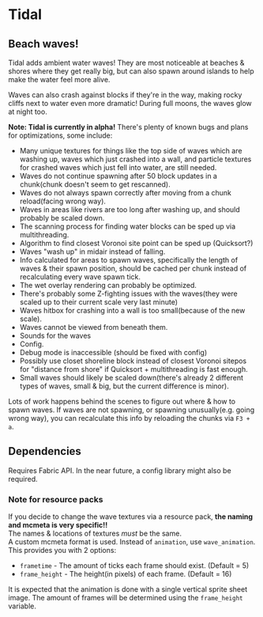 # Tidal
## Beach waves!

Tidal adds ambient water waves! They are most noticeable at beaches & shores where they get really big, but can also spawn around islands to help make the water feel more alive.  

Waves can also crash against blocks if they're in the way, making rocky cliffs next to water even more dramatic! During full moons, the waves glow at night too.

**Note: Tidal is currently in alpha!** There's plenty of known bugs and plans for optimizations, some include:
- Many unique textures for things like the top side of waves which are washing up, waves which just crashed into a wall, and particle textures for crashed waves which just fell into water, are still needed.
- Waves do not continue spawning after 50 block updates in a chunk(chunk doesn't seem to get rescanned).
- Waves do not always spawn correctly after moving from a chunk reload(facing wrong way).
- Waves in areas like rivers are too long after washing up, and should probably be scaled down.
- The scanning process for finding water blocks can be sped up via multithreading.
- Algorithm to find closest Voronoi site point can be sped up (Quicksort?)
- Waves "wash up" in midair instead of falling.
- Info calculated for areas to spawn waves, specifically the length of waves & their spawn position, should be cached per chunk instead of recalculating every wave spawn tick.
- The wet overlay rendering can probably be optimized.
- There's probably some Z-fighting issues with the waves(they were scaled up to their current scale very last minute)
- Waves hitbox for crashing into a wall is too small(because of the new scale).
- Waves cannot be viewed from beneath them.
- Sounds for the waves
- Config.
- Debug mode is inaccessible (should be fixed with config)
- Possibly use closet shoreline block instead of closest Voronoi sitepos for "distance from shore" if Quicksort + multithreading is fast enough.
- Small waves should likely be scaled down(there's already 2 different types of waves, small & big, but the current difference is minor).

Lots of work happens behind the scenes to figure out where & how to spawn waves. If waves are not spawning, or spawning unusually(e.g. going wrong way), you can recalculate this info by reloading the chunks via `F3 + a`.

## Dependencies
Requires Fabric API. In the near future, a config library might also be required.

### Note for resource packs
If you decide to change the wave textures via a resource pack, **the naming and mcmeta is very specific!!**  
The names & locations of textures _must_ be the same.  
A custom mcmeta format is used. Instead of `animation`, use `wave_animation`. This provides you with 2 options:
- `frametime` - The amount of ticks each frame should exist. (Default = 5)
- `frame_height` - The height(in pixels) of each frame. (Default = 16)

It is expected that the animation is done with a single vertical sprite sheet image. The amount of frames will be determined using the `frame_height` variable.